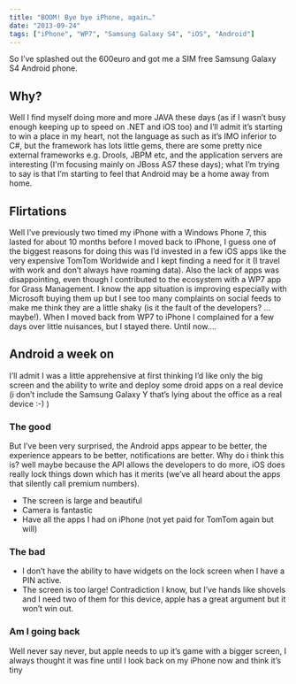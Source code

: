 ```yaml
---
title: "BOOM! Bye bye iPhone, again…"
date: "2013-09-24"
tags: ["iPhone", "WP7", "Samsung Galaxy S4", "iOS", "Android"]
---
```


So I’ve splashed out the 600euro and got me a SIM free Samsung Galaxy S4 Android phone.

## Why? 

Well I find myself doing more and more JAVA these days (as if I wasn’t busy enough keeping up to speed on .NET and iOS too) and I’ll admit it’s starting to win a place in my heart, not the language as such as it’s IMO inferior to C#, but the framework has lots little gems, there are some pretty nice external frameworks e.g. Drools, JBPM etc, and the application servers are interesting (I'm focusing mainly on JBoss AS7 these days); what I’m trying to say is that I’m starting to feel that Android may be a home away from home.

## Flirtations

Well I’ve previously two timed my iPhone with a Windows Phone 7, this lasted for about 10 months before I moved back to iPhone, I guess one of the biggest reasons for doing this was I’d invested in a few iOS apps like the very expensive TomTom Worldwide and I kept finding a need for it (I travel with work and don’t always have roaming data). Also the lack of apps was disappointing, even though I contributed to the ecosystem with a WP7 app for Grass Management. I know the app situation is improving especially with Microsoft buying them up but I see too many complaints on social feeds to make me think they are a little shaky (is it the fault of the developers? … maybe!). When I moved back from WP7 to iPhone I complained for a few days over little nuisances, but I stayed there. Until now….

## Android a week on

I’ll admit I was a little apprehensive at first thinking I’d like only the big screen and the ability to write and deploy some droid apps on a real device (i don’t include the Samsung Galaxy Y that’s lying about the office as a real device :-) ) 

### The good

But I’ve been very surprised, the Android apps appear to be better, the experience appears to be better, notifications are better. Why do i think this is? well maybe because the API allows the developers to do more, iOS does really lock things down which has it merits (we’ve all heard about the apps that silently call premium numbers).

  * The screen is large and beautiful 
  * Camera is fantastic 
  * Have all the apps I had on iPhone (not yet paid for TomTom again but will) 

### The bad

  * I don’t have the ability to have widgets on the lock screen when I have a PIN active. 
  * The screen is too large! Contradiction I know, but I’ve hands like shovels and I need two of them for this device, apple has a great argument but it won’t win out. 

### Am I going back

Well never say never, but apple needs to up it’s game with a bigger screen, I always thought it was fine until I look back on my iPhone now and think it’s tiny
